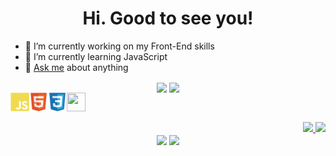 <h1 align="center">Hi. Good to see you!</h1>

- 🔭 I’m currently working on my Front-End skills
- 🌱 I’m currently learning JavaScript
- 💬 <a href="mailto:estiga27@gmail.com?Subject=Desde%20GitHub">Ask me</a> about anything

<div align="center">
    <img align="center" height="170em" src="https://github-readme-stats.vercel.app/api?username=ezEst6&show_icons=true&theme=chartreuse-dark&include_all_commits=true&count_private=true&hide_border=true&bg_color=0d1117">
    <img align="center" height="170em" src="https://github-readme-stats.vercel.app/api/top-langs/?username=ezEst6&layout=compact&langs_count=7&theme=chartreuse-dark&hide_border=true&bg_color=0d1117">
</div>

<div>
    <img align="left" height="30" width="30" src="https://raw.githubusercontent.com/devicons/devicon/master/icons/javascript/javascript-plain.svg">
    <img align="left" height="30" width="30" src="https://raw.githubusercontent.com/devicons/devicon/master/icons/html5/html5-original.svg">
    <img align="left" height="30" width="30" src="https://raw.githubusercontent.com/devicons/devicon/master/icons/css3/css3-original.svg">
    <img align="left" height="30" width="30" src="https://cdn.jsdelivr.net/gh/devicons/devicon/icons/git/git-plain.svg">
</div>

<br/>

##

<div align="right">
    <a align="right" href="mailto:estiga27@gmail.com?Subject=Desde%20GitHub">
        <img src="https://img.shields.io/badge/Gmail-D14836?style=for-the-badge&logo=gmail&logoColor=white" target="_blank">
    </a>
    <a align="right" href="https://www.linkedin.com/in/ezequiel-estigarribia" target="_blank">
        <img src="https://img.shields.io/badge/-LinkedIn-%230077B5?style=for-the-badge&logo=linkedin&logoColor=white" target="_blank">
    </a>
</div>

<div align="center">
    <img align="center" height="150em" src="https://github-readme-streak-stats.herokuapp.com?user=ezEst6&theme=chartreuse-dark&hide_border=true&background=0d1117">
    <img align="center" height="130em" src="https://github-readme-stats.vercel.app/api/wakatime?username=ezEst&theme=chartreuse-dark&hide_border=true&bg_color=0d1117">
</div>
